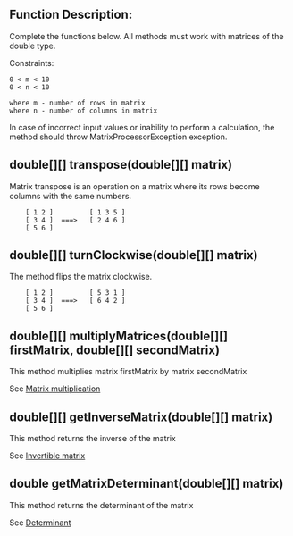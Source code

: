 ## Function Description:
Complete the functions below. All methods must work with matrices of the double type.

Constraints:

```
0 < m < 10
0 < n < 10

where m - number of rows in matrix 
where n - number of columns in matrix
```

In case of incorrect input values or inability to perform a calculation, the method should throw MatrixProcessorException
exception.

## double[][] transpose(double[][] matrix)
Matrix transpose is an operation on a matrix where its rows become columns with the same numbers.

        [ 1 2 ]         [ 1 3 5 ]    
        [ 3 4 ]  ===>   [ 2 4 6 ]    
        [ 5 6 ]         

## double[][] turnClockwise(double[][] matrix)
The method flips the matrix clockwise.

        [ 1 2 ]         [ 5 3 1 ]    
        [ 3 4 ]  ===>   [ 6 4 2 ]    
        [ 5 6 ]         

## double[][] multiplyMatrices(double[][] firstMatrix, double[][] secondMatrix)
This method multiplies matrix firstMatrix by matrix secondMatrix

See [Matrix multiplication](https://en.wikipedia.org/wiki/Matrix_multiplication)

## double[][] getInverseMatrix(double[][] matrix)
This method returns the inverse of the matrix

See [Invertible matrix](https://en.wikipedia.org/wiki/Invertible_matrix)

## double getMatrixDeterminant(double[][] matrix)
This method returns the determinant of the matrix

See [Determinant](https://en.wikipedia.org/wiki/Determinant)